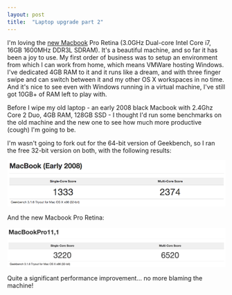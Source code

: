 ```yaml
---
layout: post
title:  "Laptop upgrade part 2"
---
```


I'm loving the [new Macbook](http://blog.awolski.com/laptop-upgrade/) Pro Retina (3.0GHz Dual-core Intel Core i7, 16GB 1600MHz DDR3L SDRAM). It's a beautiful machine, and so far it has been a joy to use. My first order of business was to setup an environment from which I can work from home, which means VMWare hosting Windows. I've dedicated 4GB RAM to it and it runs like a dream, and with three finger swipe and can switch between it and my other OS X workspaces in no time. And it's nice to see even with Windows running in a virtual machine, I've still got 10GB+ of RAM left to play with.

Before I wipe my old laptop - an early 2008 black Macbook with 2.4Ghz Core 2 Duo, 4GB RAM, 128GB SSD - I thought I'd run some benchmarks on the old machine and the new one to see how much more productive (cough) I'm going to be.

I'm wasn't going to fork out for the 64-bit version of Geekbench, so I ran the free 32-bit version on both, with the following results:

![Macbook (Early 2008)](/assets/img/2014-08-26-macbook-early-2008.png)

And the new Macbook Pro Retina:

![](/assets/img/2014-08-26-macbook-pro-retina.png)

Quite a significant performance improvement... no more blaming the machine!

